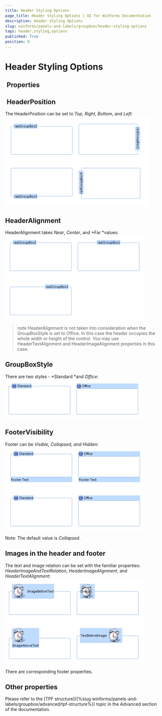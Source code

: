 ```yaml
---
title: Header Styling Options
page_title: Header Styling Options | UI for WinForms Documentation
description: Header Styling Options
slug: winforms/panels-and-labels/groupbox/header-styling-options
tags: header,styling,options
published: True
position: 0
---
```


# Header Styling Options



##  Properties

##  HeaderPosition

The HeaderPosition can be set to *Top*, *Right*, *Bottom*,
        and *Left*:![panels-and-labels-groupbox-header-styling-options 001](images/panels-and-labels-groupbox-header-styling-options001.png)

## HeaderAlignment

HeaderAlignment takes *Near*, *Center*, and *Far *values:![panels-and-labels-groupbox-header-styling-options 002](images/panels-and-labels-groupbox-header-styling-options002.png)

>note HeaderAlignment is not taken into consideration when the GroupBoxStyle is set to Office. In this case the header occupies the whole width or height of the control. You may use HeaderTextAlignment and HeaderImageAlignment properties in this case.
>


## GroupBoxStyle

There are two styles - *Standard *and *Office*:![panels-and-labels-groupbox-header-styling-options 003](images/panels-and-labels-groupbox-header-styling-options003.png)

## FooterVisibility 

Footer can be *Visible, Collapsed, and Hidden:*![panels-and-labels-groupbox-header-styling-options 004](images/panels-and-labels-groupbox-header-styling-options004.png)

Note: The default value is *Collapsed*.

## Images in the header and footer

The text and image relation can be set with the familiar properties: *HeaderImageAndTextRelation*, *HeaderImageAlignment*, and *HeaderTextAlignment*:![panels-and-labels-groupbox-header-styling-options 005](images/panels-and-labels-groupbox-header-styling-options005.png)

There are corresponding footer properties.

## Other properties 

Please refer to the [TPF structure]({%slug winforms/panels-and-labels/groupbox/advanced/tpf-structure%}) 
        topic in the Advanced section of the documentation.
